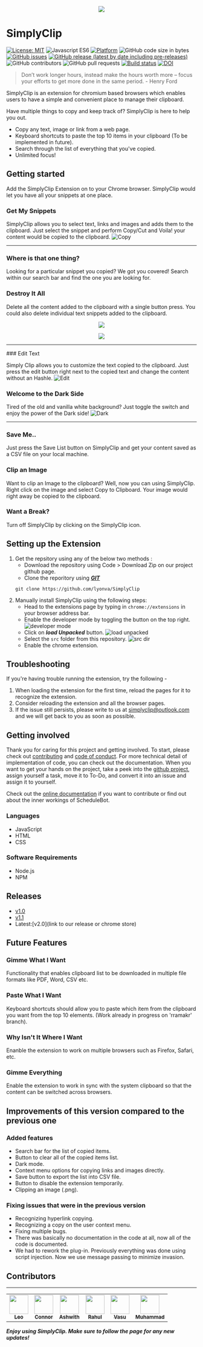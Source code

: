 <p align="center">
    <img src="https://github.com/lyonva/SimplyClip/blob/main/src/images/logo.png" />
</p>


# SimplyClip
[![License: MIT](https://img.shields.io/badge/License-MIT-yellow.svg)](https://opensource.org/licenses/MIT)
![Javascript ES6](https://img.shields.io/badge/javascript-ES6-blue)
[![Platform](https://img.shields.io/badge/platform-chrome-green)](https://www.google.com/chrome/)
![GitHub code size in bytes](https://img.shields.io/github/languages/code-size/lyonva/SimplyClip)
[![GitHub issues](https://img.shields.io/github/issues/lyonva/SimplyClip)](https://github.com/lyonva/SimplyClip/issues)
[![GitHub release (latest by date including pre-releases)](https://img.shields.io/github/v/release/lyonva/SimplyClip?include_prereleases)](https://github.com/lyonva/SimplyClip/releases)
![GitHub contributors](https://img.shields.io/github/contributors/lyonva/SimplyClip)
![GitHub pull requests](https://img.shields.io/github/issues-pr/lyonva/SimplyClip)
[![Build status](https://github.com/lyonva/SimplyClip/actions/workflows/create-docs.yml/badge.svg)](https://github.com/lyonva/SimplyClip/actions/workflows/create-docs.yml/badge.svg)
[![DOI](https://zenodo.org/badge/417197078.svg)](https://zenodo.org/badge/latestdoi/417197078)


> Don’t work longer hours, instead make the hours worth more – focus your efforts to get more done in the same period. - Henry Ford

SimplyClip is an extension for chromium based browsers which enables users to have a simple and convenient place to manage their clipboard.

Have multiple things to copy and keep track of? SimplyClip is here to help you out.

-   Copy any text, image or link from a web page.
-   Keyboard shortcuts to paste the top 10 items in your clipboard (To be implemented in future).
-   Search through the list of everything that you've copied.
-   Unlimited focus!

<placeholder UI-gif>



## Getting started

Add the SimplyClip Extension on to your Chrome browser.
SimplyClip would let you have all your snippets at one place.

### Get My Snippets

SimplyClip allows you to select text, links and images and adds them to the clipboard. Just select the snippet and perform Copy/Cut and Voila! your content would be copied to the clipboard.
![Copy](docs/images/GIFs/Copy.gif)
<hr>

### Where is that one thing?

Looking for a particular snippet you copied? We got you covered! Search within our search bar and find the one you are looking for.

### Destroy It All

Delete all the content added to the clipboard with a single button press. You could also delete individual text snippets added to the clipboard.
<p align="center">
    <img src="docs/images/GIFs/Delete%20all.gif"/>    
</p>
    
 <p align="center">
    <img src="docs/images/GIFs/Delete%20one.gif"/>    
</p>
<!-- ![DeleteAll](docs/images/GIFs/Delete%20all.gif)
![DeleteOne](docs/images/GIFs/Delete%20one.gif) -->
<hr>
### Edit Text

Simply Clip allows you to customize the text copied to the clipboard. Just press the edit button right next to the copied text and change the content without an Hashle.
![Edit](docs/images/GIFs/Edit.gif)

### Welcome to the Dark Side

Tired of the old and vanilla white background? Just toggle the switch and enjoy the power of the Dark side!
![Dark](docs/images/GIFs/Dark.gif)
<hr>

### Save Me..

Just press the Save List button on SimplyClip and get your content saved as a CSV file on your local machine.
<placeholder theme-switch-gif>
    
### Clip an Image

Want to clip an Image to the clipboard? Well, now you can using SimplyClip. Right click on the image and select Copy to Clipboard. Your image would right away be copied to the clipboard.
<placeholder theme-switch-gif>

### Want a Break?

Turn off SimplyClip by clicking on the SimplyClip icon. 

## Setting up the Extension

1.  Get the repsitory using any of the below two methods :
    -   Download the repository using Code > Download Zip on our project github page.
    -   Clone the reporitory using **_[GIT](https://git-scm.com)_**
    ```
    git clone https://github.com/lyonva/SimplyClip
    ```
1.  Manually install SimplyClip using the following steps:
    -   Head to the extensions page by typing in `chrome://extensions` in your browser address bar.
    -   Enable the developer mode by toggling the button on the top right.
    ![developer mode](https://github.com/lyonva/SimplyClip/blob/main/docs/images/dev_toggle.PNG)
    -   Click on **_load Unpacked_** button.
    ![load unpacked](https://github.com/lyonva/SimplyClip/blob/main/docs/images/load_unpacked.PNG)
    - Select the `src` folder from this repository.
    ![src dir](https://github.com/lyonva/SimplyClip/blob/main/docs/images/select_src.PNG)
    - Enable the chrome extension.
    

## Troubleshooting

If you're having trouble running the extension, try the following -

1. When loading the extension for the first time, reload the pages for it to recognize the extension.
2. Consider reloading the extension and all the browser pages.
3. If the issue still persists, please write to us at simplyclip@outlook.com and we will get back to you as soon as possible.

## Getting involved

Thank you for caring for this project and getting involved. To start, please check out [contributing](https://github.com/lyonva/SimplyClip/blob/main/CONTRIBUTING.md) and [code of conduct](https://github.com/lyonva/SimplyClip/blob/main/CODE_OF_CONDUCT.md). For more technical detail of implementation of code, you can check out the documentation. When you want to get your hands on the project, take a peek into the [github project](https://github.com/lyonva/SimplyClip/projects/1), assign yourself a task, move it to To-Do, and convert it into an issue and assign it to yourself.

Check out the [online documentation](https://lyonva.github.io/SimplyClip/) if you want to contribute or find out about the inner workings of ScheduleBot.

### Languages

-   JavaScript
-   HTML
-   CSS

### Software Requirements

-   Node.js
-   NPM

## Releases

- [v1.0](https://github.com/lalit10/SimplyClip/releases/tag/1.0.0)
- [v1.1](https://github.com/lyonva/SimplyClip/releases/tag/1.1.0)
- Latest:[v2.0](link to our release or chrome store)

## Future Features

### **Gimme What I Want**

Functionality that enables clipboard list to be downloaded in multiple file formats like PDF, Word, CSV etc.

### **Paste What I Want**

Keyboard shortcuts should allow you to paste which item from the clipboard you want from the top 10 elements. (Work already in progress on 'rramakr' branch).

### **Why Isn't It Where I Want**

Enanble the extension to work on multiple browsers such as Firefox, Safari, etc.
        
### **Gimme Everything**


Enable the extension to work in sync with the system clipboard so that the content can be switched across browsers.

## Improvements of this version compared to the previous one

###  Added features

-   Search bar for the list of copied items.
-   Button to clear all of the copied items list.
-   Dark mode.
-   Context menu options for copying links and images directly.
-   Save button to export the list into CSV file.
-   Button to disable the extension temporarily. 
-   Clipping an image (.png).

### Fixing issues that were in the previous version
-   Recognizing hyperlink copying.
-   Recognizing a copy on the user context menu.
-   Fixing multiple bugs.
-   There was basically no documentation in the code at all, now all of the code is documented.
-   We had to rework the plug-in. Previously everything was done using script injection. Now we use message passing to minimize invasion.


## Contributors

---

<table>
  <tr>
      <td align="center">
          <a href="https://github.com/lyonva">
              <img src="https://avatars.githubusercontent.com/u/77703306?v=4" width="50px;" alt=""/>
              <br />
              <sub>
                  <b>Leo</b>
              </sub>
          </a>
          <br />
      </td>
      <td align="center">
        <a href="https://github.com/ConnorS1110">
            <img src="https://avatars.githubusercontent.com/u/83387006?v=4" width="50px;" alt=""/>
            <br />
            <sub>
                <b>Connor</b>
            </sub>
        </a>
        <br />
      </td>
      <td align="center">
          <a href="https://github.com/ashwith161">
              <img src="https://avatars.githubusercontent.com/u/89534400?v=4" width="50px;" alt=""/>
              <br />
              <sub>
                  <b>Ashwith</b>
              </sub>
          </a>
          <br />
      </td>
      <td align="center">
          <a href="https://github.com/Capt-Fluffy-Bug">
              <img src="https://avatars.githubusercontent.com/u/41867601?v=4" width="50px;" alt=""/>
              <br />
              <sub>
                  <b>Rahul</b>
              </sub>
          </a>
          <br />
      </td>
      <td align="center">
          <a href="https://github.com/vasuagrawal19">
              <img src="https://avatars.githubusercontent.com/u/26514851?v=4" width="50px;" alt=""/>
              <br />
              <sub>
                  <b>Vasu</b>
              </sub>
          </a>
          <br />
      </td>
      <td align="center">
          <a href="https://github.com/Muhammad-Alahmadi">
              <img src="https://avatars.githubusercontent.com/u/89359263?v=4" width="50px;" alt=""/>
              <br />
              <sub>
                  <b>Muhammad</b>
              </sub>
          </a>
          <br />
      </td>
  </tr>
    
</table>

**_Enjoy using SimplyClip. Make sure to follow the page for any new updates!_**
